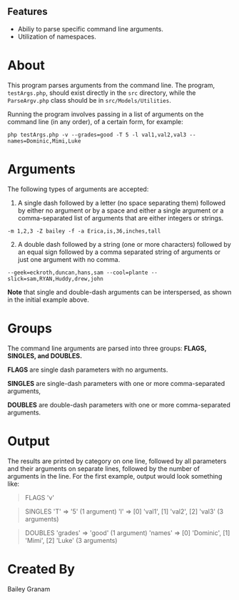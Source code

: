 ## Features
- Abiliy to parse specific command line arguments.
- Utilization of namespaces.

# About

This program parses arguments from the command line. The program, `testArgs.php`, should exist directly in the `src` directory, while the `ParseArgv.php` class should be in `src/Models/Utilities`. 

Running the program involves passing in a list of arguments on the command line (in any order), of a certain form, for example:

`php testArgs.php -v --grades=good -T 5 -l val1,val2,val3 --names=Dominic,Mimi,Luke`

# Arguments
The following types of arguments are accepted:
1. A single dash followed by a letter (no space separating them) followed by either no argument or by a space and either a single argument or a comma-separated list of arguments that are either integers or strings.

 `-m 1,2,3 -Z bailey -f -a Erica,is,36,inches,tall`

2. A double dash followed by a string (one or more characters) followed by an equal sign followed by a comma separated string of arguments or just one argument with no comma.

`--geek=eckroth,duncan,hans,sam --cool=plante --slick=sam,RYAN,Huddy,drew,john`

**Note** that single and double-dash arguments can be interspersed, as shown in the initial example above.

# Groups
The command line arguments are parsed into three groups: **FLAGS, SINGLES, **and** DOUBLES.**

**FLAGS** are single dash parameters with no arguments. 

**SINGLES** are single-dash parameters with one or more comma-separated arguments, 

**DOUBLES** are double-dash parameters with one or more comma-separated arguments. 

# Output
The results are printed by category on one line, followed by all parameters and their arguments on separate lines, followed by the number of arguments in the line. For the first example, output would look something like:

>FLAGS
'v' 

>SINGLES
'T' => '5' (1 argument) 
'l' => [0] 'val1', [1] 'val2', [2] 'val3' (3 arguments) 

>DOUBLES
'grades' => 'good' (1 argument) 
'names' => [0] 'Dominic', [1] 'Mimi', [2] 'Luke' (3 arguments)

# Created By
Bailey Granam
